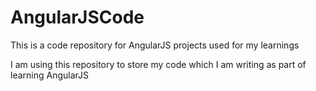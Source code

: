 # AngularJSCode
This is a code repository for AngularJS projects used for my learnings

I am using this repository to store my code which I am writing as part of learning AngularJS
